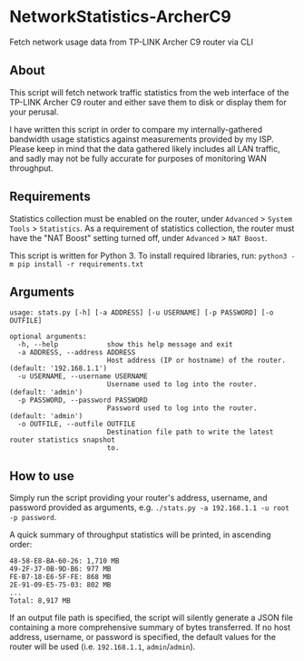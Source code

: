 # NetworkStatistics-ArcherC9
Fetch network usage data from TP-LINK Archer C9 router via CLI

## About
This script will fetch network traffic statistics from the web interface of the TP-LINK Archer C9 router and either save them to disk or display them for your perusal. 

I have written this script in order to compare my internally-gathered bandwidth usage statistics against measurements provided by my ISP. Please keep in mind that the data gathered likely includes all LAN traffic, and sadly may not be fully accurate for purposes of monitoring WAN throughput.

## Requirements
Statistics collection must be enabled on the router, under `Advanced` > `System Tools` > `Statistics`. As a requirement of statistics collection, the router must have the "NAT Boost" setting turned off, under `Advanced` > `NAT Boost`.

This script is written for Python 3. To install required libraries, run: 
```python3 -m pip install -r requirements.txt```

## Arguments
```
usage: stats.py [-h] [-a ADDRESS] [-u USERNAME] [-p PASSWORD] [-o OUTFILE]

optional arguments:
  -h, --help            show this help message and exit
  -a ADDRESS, --address ADDRESS
                        Host address (IP or hostname) of the router. (default: '192.168.1.1')
  -u USERNAME, --username USERNAME
                        Username used to log into the router. (default: 'admin')
  -p PASSWORD, --password PASSWORD
                        Password used to log into the router. (default: 'admin')
  -o OUTFILE, --outfile OUTFILE
                        Destination file path to write the latest router statistics snapshot
                        to.
```

## How to use
Simply run the script providing your router's address, username, and password provided as arguments, e.g. `./stats.py -a 192.168.1.1 -u root -p password`.

A quick summary of throughput statistics will be printed, in ascending order:
```
48-58-E8-BA-60-26: 1,710 MB
49-2F-37-0B-9D-B6: 977 MB
FE-B7-18-E6-5F-FE: 868 MB
2E-91-09-E5-75-03: 802 MB
...
Total: 8,917 MB
```

If an output file path is specified, the script will silently generate a JSON file containing a more comprehensive summary of bytes transferred. If no host address, username, or password is specified, the default values for the router will be used (i.e. `192.168.1.1`, `admin`/`admin`).
